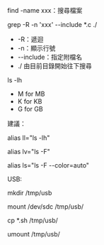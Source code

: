 find -name xxx：搜尋檔案

grep -R -n 'xxx' --include *.c ./

- -R：遞迴
- -n：顯示行號
- --include：指定附檔名
- ./ 由目前目錄開始往下搜尋


 ls -lh
 - M for MB
 - K for KB
 - G for GB

建議： 
 
alias ll="ls -lh"

alias lv="ls -F"

alias ls="ls -F --color=auto"

USB:

mkdir /tmp/usb

mount /dev/sdc /tmp/usb/

cp *.sh /tmp/usb/

umount /tmp/usb/
